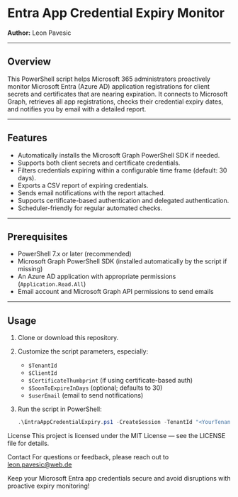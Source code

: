 # Entra App Credential Expiry Monitor

**Author:** Leon Pavesic

---

## Overview

This PowerShell script helps Microsoft 365 administrators proactively monitor Microsoft Entra (Azure AD) application registrations for client secrets and certificates that are nearing expiration. It connects to Microsoft Graph, retrieves all app registrations, checks their credential expiry dates, and notifies you by email with a detailed report.

---

## Features

- Automatically installs the Microsoft Graph PowerShell SDK if needed.
- Supports both client secrets and certificate credentials.
- Filters credentials expiring within a configurable time frame (default: 30 days).
- Exports a CSV report of expiring credentials.
- Sends email notifications with the report attached.
- Supports certificate-based authentication and delegated authentication.
- Scheduler-friendly for regular automated checks.

---

## Prerequisites

- PowerShell 7.x or later (recommended)
- Microsoft Graph PowerShell SDK (installed automatically by the script if missing)
- An Azure AD application with appropriate permissions (`Application.Read.All`)
- Email account and Microsoft Graph API permissions to send emails

---

## Usage

1. Clone or download this repository.

2. Customize the script parameters, especially:
   - `$TenantId`
   - `$ClientId`
   - `$CertificateThumbprint` (if using certificate-based auth)
   - `$SoonToExpireInDays` (optional; defaults to 30)
   - `$userEmail` (email to send notifications)

3. Run the script in PowerShell:
   ```powershell
   .\EntraAppCredentialExpiry.ps1 -CreateSession -TenantId "<YourTenantId>" -ClientId "<YourClientId>" -CertificateThumbprint "<Thumbprint>" -SoonToExpireInDays 30

License
This project is licensed under the MIT License — see the LICENSE file for details.

Contact
For questions or feedback, please reach out to leon.pavesic@web.de

Keep your Microsoft Entra app credentials secure and avoid disruptions with proactive expiry monitoring!

